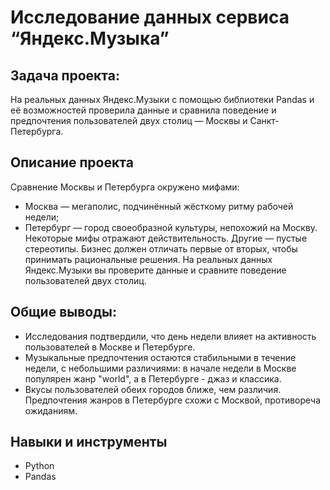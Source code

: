 # Исследование данных сервиса “Яндекс.Музыка” 

## Задача проекта:
На реальных данных Яндекс.Музыки c помощью библиотеки Pandas и её возможностей проверила  данные и сравнила поведение и предпочтения пользователей двух столиц — Москвы и Санкт-Петербурга.

## Описание  проекта
Сравнение Москвы и Петербурга окружено мифами:
- Москва — мегаполис, подчинённый жёсткому ритму рабочей недели;
- Петербург — город своеобразной культуры, непохожий на Москву.
Некоторые мифы отражают действительность. Другие — пустые стереотипы. Бизнес должен отличать первые от вторых, чтобы принимать рациональные решения. На реальных данных Яндекс.Музыки вы проверите данные и сравните поведение пользователей двух столиц.


## Общие выводы:
- Исследования подтвердили, что день недели влияет на активность пользователей в Москве и Петербурге.
- Музыкальные предпочтения остаются стабильными в течение недели, с небольшими различиями: в начале недели в Москве популярен жанр "world", а в Петербурге - джаз и классика.
- Вкусы пользователей обеих городов ближе, чем различия. Предпочтения жанров в Петербурге схожи с Москвой, противореча ожиданиям.

## Навыки и инструменты
- Python
- Pandas
